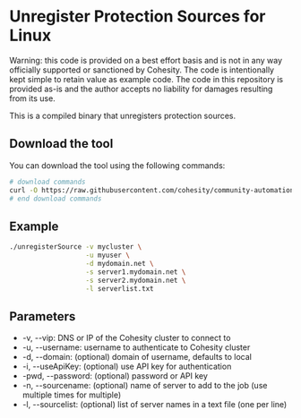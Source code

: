# Unregister Protection Sources for Linux

Warning: this code is provided on a best effort basis and is not in any way officially supported or sanctioned by Cohesity. The code is intentionally kept simple to retain value as example code. The code in this repository is provided as-is and the author accepts no liability for damages resulting from its use.

This is a compiled binary that unregisters protection sources.

## Download the tool

You can download the tool using the following commands:

```bash
# download commands
curl -O https://raw.githubusercontent.com/cohesity/community-automation-samples/main/linux/unregisterSource/unregisterSource
# end download commands
```

## Example

```bash
./unregisterSource -v mycluster \
                   -u myuser \
                   -d mydomain.net \
                   -s server1.mydomain.net \
                   -s server2.mydomain.net \
                   -l serverlist.txt
```

## Parameters

* -v, --vip: DNS or IP of the Cohesity cluster to connect to
* -u, --username: username to authenticate to Cohesity cluster
* -d, --domain: (optional) domain of username, defaults to local
* -i, --useApiKey: (optional) use API key for authentication
* -pwd, --password: (optional) password or API key
* -n, --sourcename: (optional) name of server to add to the job (use multiple times for multiple)
* -l, --sourcelist: (optional) list of server names in a text file (one per line)
